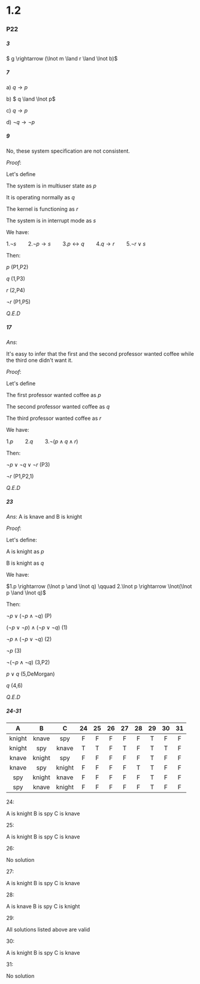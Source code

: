 # 1.2

### P22



##### 3

$ g \rightarrow (\lnot m \land r \land \lnot b)$



##### 7

a) $q \rightarrow p$

b) $ q \land \lnot p$

c) $q \rightarrow p$

d) $\lnot q \rightarrow \lnot p$



##### 9

No, these system specification are not consistent.

$Proof:$

Let's define

The system is in multiuser state    as     $p$

It is operating normally   as    $q$

The kernel is functioning   as 	$r$

The system is in interrupt mode	as	$s$

We have:

$1.\lnot s \qquad 2.\lnot p \rightarrow s	\qquad 3.p \leftrightarrow q \qquad	4.q \rightarrow r	\qquad 5.\lnot r \lor s$

Then:

$p$     (P1,P2)

$q$ 	(1,P3)

$r$	 (2,P4)

$\lnot r$	(P1,P5)

$Q.E.D$



##### 17

$Ans:$

It's easy to infer that the first and the second professor wanted coffee while the third one didn't want it.

$Proof:$

Let's define

The first professor wanted coffee	as 	$p$

The second professor wanted coffee	as 	$q$

The third professor wanted coffee	as 	$r$

We have:

$1.p\qquad 2.q \qquad 3.\lnot(p \land q \land r)$

Then:

$\lnot p \lor \lnot q \lor \lnot r$ 	(P3)

$\lnot r$	(P1,P2,1)

$Q.E.D$



##### 23

$Ans:$ A is knave and B is knight

$Proof:$

Let's define:

A is knight	 as 	$p$

B is knight	as 	$q$

We have: 

$1.p \rightarrow (\lnot p \and \lnot q) \qquad 2.\lnot  p \rightarrow \lnot(\lnot p \land \lnot q)$ 

Then:

$\lnot p \lor ( \lnot p \land \lnot q)$	(P)

$(\lnot p \lor \lnot p) \land (\lnot p \lor \lnot q)$	(1)

$\lnot p \land (\lnot p \lor \lnot q)$	(2)

$\lnot p$	(3)

$\lnot( \lnot p \land \lnot q)$	(3,P2)

$p \lor q$	(5,DeMorgan)

$q$ 	(4,6)

$Q.E.D$



##### 24-31

|   A    |   B    |   C    |  24  |  25  |  26  |  27  |  28  |  29  |  30  |  31  |
| :----: | :----: | :----: | :--: | :--: | :--: | :--: | :--: | :--: | :--: | :--: |
| knight | knave  |  spy   |  F   |  F   |  F   |  F   |  F   |  T   |  F   |  F   |
| knight |  spy   | knave  |  T   |  T   |  F   |  T   |  F   |  T   |  T   |  F   |
| knave  | knight |  spy   |  F   |  F   |  F   |  F   |  F   |  T   |  F   |  F   |
| knave  |  spy   | knight |  F   |  F   |  F   |  F   |  T   |  T   |  F   |  F   |
|  spy   | knight | knave  |  F   |  F   |  F   |  F   |  F   |  T   |  F   |  F   |
|  spy   | knave  | knight |  F   |  F   |  F   |  F   |  F   |  T   |  F   |  F   |

24:

A is knight	B is spy	C is knave

25:

A is knight	B is spy	C is knave

26:

No solution

27:

A is knight	 B is spy	C is knave

28:

A is knave	B is spy	C is knight

29:

All solutions listed above are valid

30:

A is knight	B is spy	C is knave

31:

No solution

